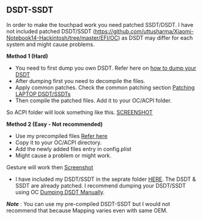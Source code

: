 ## DSDT-SSDT

 In order to make the touchpad work you need patched SSDT/DSDT. I have not included patched DSDT/SSDT
(https://github.com/uttusharma/Xiaomi-Notebook14-Hackintosh/tree/master/EFI/OC)
 as DSDT may differ for each system and might cause problems.

**Method 1 (Hard)**

- You need to first dump you own DSDT. Refer here on [how to dump your DSDT](https://dortania.github.io/Getting-Started-With-ACPI/Manual/dump.html)
-  After dumping first you need to decompile the files.
- Apply common patches. Check the common patching section [Patching LAPTOP DSDT/SSDTs](https://www.tonymacx86.com/threads/guide-patching-laptop-dsdt-ssdts.152573/)
- Then compile the patched files. Add it to your OC/ACPI folder.

So ACPI folder will look something like this.
[SCREENSHOT](https://imgur.com/vELH8lJ)

**Method 2 (Easy - Not recommended)**

- Use my precompiled files [Refer here](https://github.com/uttusharma/Xiaomi-Notebook14-Hackintosh/tree/master/DSDT:SSDT/patched%20compiled)
- Copy it to your OC/ACPI directory. 
- Add the newly added files entry in config.plist
- Might cause a problem or might work.

Gesture will work then
[Screenshot](https://imgur.com/6eVyTuK)

- I have included my DSDT/SSDT in the seprate folder [HERE](https://github.com/uttusharma/Xiaomi-Notebook14-Hackintosh/tree/master/DSDT:SSDT). The DSDT & SSDT are already patched. I recommend dumping your DSDT/SSDT using OC [Dumping DSDT Manually](https://dortania.github.io/Getting-Started-With-ACPI/Manual/dump.html).

***Note*** : You can use my pre-compiled DSDT-SSDT but I would not recommend that because Mapping varies even with same OEM.